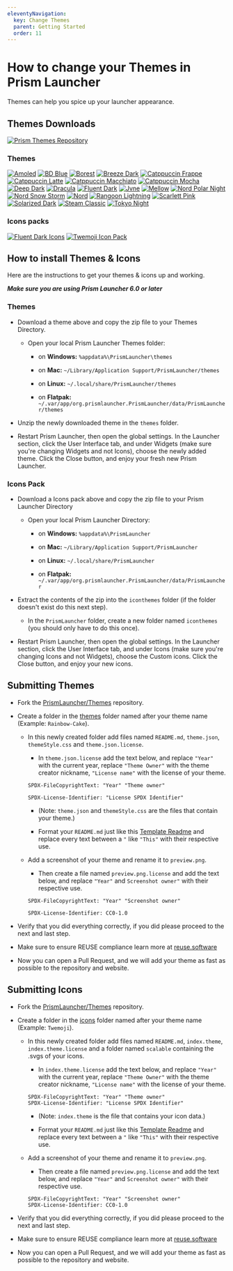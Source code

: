```yaml
---
eleventyNavigation:
  key: Change Themes
  parent: Getting Started
  order: 11
---
```


# How to change your Themes in Prism Launcher

Themes can help you spice up your launcher appearance.

## Themes Downloads

[![Prism Themes Repository](https://img.shields.io/badge/Prism--Themes--Repository-FDFDFC?style=for-the-badge&logo=github&logoColor=333333)](https://github.com/PrismLauncher/Themes)

### Themes

[![Amoled](https://img.shields.io/badge/Amoled-000000?style=for-the-badge&logo=github&logoColor=white)](https://github.com/PrismLauncher/Themes/releases/latest/download/Amoled-theme.zip)
[![BD Blue](https://img.shields.io/badge/BD--Blue-4989E6?style=for-the-badge&logo=github&logoColor=white)](https://github.com/PrismLauncher/Themes/releases/latest/download/BD-Blue-theme.zip)
[![Borest](https://img.shields.io/badge/Borest-1E1E2E?style=for-the-badge&logo=github&logoColor=white)](https://github.com/PrismLauncher/Themes/releases/latest/download/Borest-theme.zip)
[![Breeze Dark](https://img.shields.io/badge/Breeze--Dark-blue?style=for-the-badge&logo=github&logoColor=white)](https://github.com/PrismLauncher/Themes/releases/latest/download/Breeze-Dark-theme.zip)
[![Catppuccin Frappe](https://img.shields.io/badge/Catppuccin--Frappe-EF9F76?style=for-the-badge&logo=github&logoColor=333333)](https://github.com/PrismLauncher/Themes/releases/latest/download/Catppuccin-Frappe-theme.zip)
[![Catppuccin Latte](https://img.shields.io/badge/Catppuccin--Latte-DC8A78?style=for-the-badge&logo=github&logoColor=white)](https://github.com/PrismLauncher/Themes/releases/latest/download/Catppuccin-Latte-theme.zip)
[![Catppuccin Macchiato](https://img.shields.io/badge/Catppuccin--Macchiato-A6DA95?style=for-the-badge&logo=github&logoColor=333333)](https://github.com/PrismLauncher/Themes/releases/latest/download/Catppuccin-Macchiato-theme.zip)
[![Catppuccin Mocha](https://img.shields.io/badge/Catppuccin--Mocha-DDB6F2?style=for-the-badge&logo=github&logoColor=333333)](https://github.com/PrismLauncher/Themes/releases/latest/download/Catppuccin-Mocha-theme.zip)
[![Deep Dark](https://img.shields.io/badge/Deep--Dark-141414?style=for-the-badge&logo=github&logoColor=white)](https://github.com/PrismLauncher/Themes/releases/latest/download/Deep-Dark-theme.zip)
[![Dracula](https://img.shields.io/badge/Dracula-BD93F9?style=for-the-badge&logo=github&logoColor=white)](https://github.com/PrismLauncher/Themes/releases/latest/download/Dracula-theme.zip)
[![Fluent Dark](https://img.shields.io/badge/Fluent--Dark-60CDFF?style=for-the-badge&logo=github&logoColor=333333)](https://github.com/PrismLauncher/Themes/releases/latest/download/Fluent-Dark-theme.zip)
[![Jvne](https://img.shields.io/badge/Jvne-7455FE?style=for-the-badge&logo=github&logoColor=white)](https://github.com/PrismLauncher/Themes/releases/latest/download/Jvne-theme.zip)
[![Mellow](https://img.shields.io/badge/Mellow-%23161617?style=for-the-badge&logo=github)](https://github.com/PrismLauncher/Themes/releases/latest/download/Mellow-theme.zip)
[![Nord Polar Night](https://img.shields.io/badge/Nord--Polar--Night-4C566A?style=for-the-badge&logo=github&logoColor=white)](https://github.com/PrismLauncher/Themes/releases/latest/download/Nord-Polar-Night-theme.zip)
[![Nord Snow Storm](https://img.shields.io/badge/Nord--Snow--Storm-E5E9F0?style=for-the-badge&logo=github&logoColor=333333)](https://github.com/PrismLauncher/Themes/releases/latest/download/Nord-Snow-Storm-theme.zip)
[![Nord](https://img.shields.io/badge/Nord-88C0D0?style=for-the-badge&logo=github&logoColor=white)](https://github.com/PrismLauncher/Themes/releases/latest/download/Nord-theme.zip)
[![Rangoon Lightning](https://img.shields.io/badge/Rangoon--Lightning-FFBF22?style=for-the-badge&logo=github&logoColor=333333)](https://github.com/PrismLauncher/Themes/releases/latest/download/Rangoon-Lightning-theme.zip)
[![Scarlett Pink](https://img.shields.io/badge/Scarlett--Pink-F8C8DC?style=for-the-badge&logo=github&logoColor=900000)](https://github.com/PrismLauncher/Themes/releases/latest/download/Scarlett-Pink-theme.zip)
[![Solarized Dark](https://img.shields.io/badge/Solarized--Dark-073642?style=for-the-badge&logo=github&logoColor=white)](https://github.com/PrismLauncher/Themes/releases/latest/download/Solarized-Dark-theme.zip)
[![Steam Classic](https://img.shields.io/badge/Steam--Classic-4C5844?style=for-the-badge&logo=github&logoColor=white)](https://github.com/PrismLauncher/Themes/releases/latest/download/Steam-Classic-theme.zip)
[![Tokyo Night](https://img.shields.io/badge/Tokyo--Night-C0CAF5?style=for-the-badge&logo=github&logoColor=333333)](https://github.com/PrismLauncher/Themes/releases/latest/download/Tokyo-Night-theme.zip)

### Icons packs

[![Fluent Dark Icons](https://img.shields.io/badge/Fluent--Icons-60CDFF?style=for-the-badge&logo=github&logoColor=333333)](https://github.com/PrismLauncher/Themes/releases/latest/download/Fluent-Dark-icons.zip)
[![Twemoji Icon Pack](https://img.shields.io/badge/Twemoji--Icons-1d9bf0?style=for-the-badge&logo=github&logoColor=white)](https://github.com/PrismLauncher/Themes/releases/latest/download/Twemoji-icons.zip)

## How to install Themes & Icons

Here are the instructions to get your themes & icons up and working.

**_Make sure you are using Prism Launcher 6.0 or later_**

### Themes

- Download a theme above and copy the zip file to your Themes Directory.

  - Open your local Prism Launcher Themes folder:

    - on **Windows:** `%appdata%\PrismLauncher\themes`

    - on **Mac:** `~/Library/Application Support/PrismLauncher/themes`

    - on **Linux:** `~/.local/share/PrismLauncher/themes`

    - on **Flatpak:** `~/.var/app/org.prismlauncher.PrismLauncher/data/PrismLauncher/themes`

- Unzip the newly downloaded theme in the `themes` folder.

- Restart Prism Launcher, then open the global settings. In the Launcher section, click the User Interface tab, and under Widgets (make sure you're changing Widgets and not Icons), choose the newly added theme. Click the Close button, and enjoy your fresh new Prism Launcher.

### Icons Pack

- Download a Icons pack above and copy the zip file to your Prism Launcher Directory

  - Open your local Prism Launcher Directory:

    - on **Windows:** `%appdata%\PrismLauncher`

    - on **Mac:** `~/Library/Application Support/PrismLauncher`

    - on **Linux:** `~/.local/share/PrismLauncher`

    - on **Flatpak:** `~/.var/app/org.prismlauncher.PrismLauncher/data/PrismLauncher`

- Extract the contents of the zip into the `iconthemes` folder (if the folder doesn't exist do this next step).

  - In the `PrismLauncher` folder, create a new folder named `iconthemes` (you should only have to do this once).

- Restart Prism Launcher, then open the global settings. In the Launcher section, click the User Interface tab, and under Icons (make sure you're changing Icons and not Widgets), choose the Custom icons. Click the Close button, and enjoy your new icons.

## Submitting Themes

- Fork the [PrismLauncher/Themes](https://github.com/PrismLauncher/Themes) repository.

- Create a folder in the [themes](https://github.com/PrismLauncher/Themes/tree/main/themes) folder named after your theme name (Example: `Rainbow-Cake`).

  - In this newly created folder add files named `README.md`, `theme.json`, `themeStyle.css` and `theme.json.license`.

    - In `theme.json.license` add the text below, and replace `"Year"` with the current year, replace `"Theme Owner"` with the theme creator nickname, `"License name"` with the license of your theme.

    ```text
    SPDX-FileCopyrightText: "Year" "Theme owner"

    SPDX-License-Identifier: "License SPDX Identifier"
    ```

    - (Note: `theme.json` and `themeStyle.css` are the files that contain your theme.)

    - Format your `README.md` just like this [Template Readme](https://github.com/PrismLauncher/Themes/blob/main/README-Template.md) and replace every text between a `"` like `"This"` with their respective use.

  - Add a screenshot of your theme and rename it to `preview.png`.

    - Then create a file named `preview.png.license` and add the text below, and replace `"Year"` and `Screenshot owner"` with their respective use.

    ```text
    SPDX-FileCopyrightText: "Year" "Screenshot owner"

    SPDX-License-Identifier: CC0-1.0
    ```

- Verify that you did everything correctly, if you did please proceed to the next and last step.

- Make sure to ensure REUSE compliance learn more at [reuse.software](https://reuse.software)

- Now you can open a Pull Request, and we will add your theme as fast as possible to the repository and website.

## Submitting Icons

- Fork the [PrismLauncher/Themes](https://github.com/PrismLauncher/Themes) repository.

- Create a folder in the [icons](https://github.com/PrismLauncher/Themes/tree/main/icons) folder named after your theme name (Example: `Twemoji`).

  - In this newly created folder add files named `README.md`, `index.theme`, `index.theme.license` and a folder named `scalable` containing the .svgs of your icons.

    - In `index.theme.license` add the text below, and replace `"Year"` with the current year, replace `"Theme Owner"` with the theme creator nickname, `"License name"` with the license of your theme.

    ```text
    SPDX-FileCopyrightText: "Year" "Theme owner"
    SPDX-License-Identifier: "License SPDX Identifier"
    ```

    - (Note: `index.theme` is the file that contains your icon data.)

    - Format your `README.md` just like this [Template Readme](https://github.com/PrismLauncher/Themes/blob/main/README-Template.md) and replace every text between a `"` like `"This"` with their respective use.

  - Add a screenshot of your theme and rename it to `preview.png`.

    - Then create a file named `preview.png.license` and add the text below, and replace `"Year"` and `Screenshot owner"` with their respective use.

    ```text
    SPDX-FileCopyrightText: "Year" "Screenshot owner"
    SPDX-License-Identifier: CC0-1.0
    ```

- Verify that you did everything correctly, if you did please proceed to the next and last step.

- Make sure to ensure REUSE compliance learn more at [reuse.software](https://reuse.software)

- Now you can open a Pull Request, and we will add your theme as fast as possible to the repository and website.
